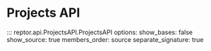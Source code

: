# Projects API
::: reptor.api.ProjectsAPI.ProjectsAPI
    options:
        show_bases: false
        show_source: true
        members_order: source
        separate_signature: true
